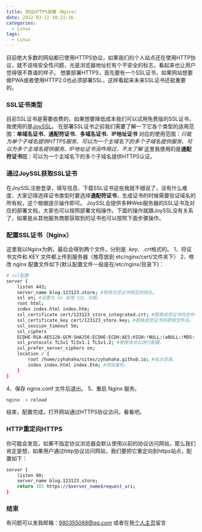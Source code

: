 ```yaml
---
title: 网站HTTPS部署（Nginx）
date: 2022-03-22 10:21:16
categories:
  - Linux
tags: 
  - Linux
---
```


目前绝大多数的网站都已使用HTTPS协议，如果我们的个人站点还在使用HTTP协议，就不说啥安全性问题，光是浏览器地址栏有个不安全的标志，看起来也让用户觉得很不靠谱的样子。
想要部署HTTPS，首先要有一个SSL证书，如果网站想要做PWA或者使用HTTP2.0也必须部署SSL，这样看起来未来SSL证书还挺重要的。

### SSL证书类型
目前SSL证书是需要收费的，如果想要降低成本我们可以试用免费版的SSL证书，我使用的是[JoySSL](https://www.joyssl.com/)。
在部署SSL证书之前我们需要了解一下它各个类型的适用范围：**单域名证书**、**通配符证书**、**多域名证书**、**IP地址证书**
对应的使用范围：*只能为单个子域名提供HTTPS服务*、*可以为一个主域名下的多个子域名提供服务*、*可以为多个主域名提供服务*、*IP地址证书没咋用过，不太了解*
这里我使用的是**通配符证书**既：可以为一个主域名下的多个子域名提供HTTPS认证。

<!-- more -->

### 通过JoySSL获取SSL证书
在JoySSL注册登录，填写信息、下载SSL证书这些我就不细说了，没有什么难度，大家记得选择证书类型时要选择**通配符证书**，生成证书的时候需要验证域名的所有权，这个根据提示操作即可。
JoySSL会提供多种Web服务器的SSL证书及对应的部署文档，大家也可以按照部署文档操作。下面的操作就跟JoySSL没有关系了，如果是从其他服务商那获取到的证书也可以按照下面步骤操作。

### 配置SSL证书（Nginx）
这里我以Nginx为例，最后会得到两个文件，分别是 *.key*、*.crt*格式的。
1、将证书文件和 KEY 文件都上传到服务器（推荐放到 etc/nginx/cert/文件夹下）
2、修改 nginx 配置文件如下(默认配置文件一般是在/etc/nginx/目录下)：
``` bash
# ssl配置
server {
    listen 443;
    server_name blog.123123.store; #修改为您证书绑定的域名。
    ssl on; #设置为 on 启用 SSL 功能。
    root html;
    index index.html index.htm;
    ssl_certificate cert/123123_store_integrated.crt; #替换成您证书的文件名。
    ssl_certificate_key cert/123123_store.key; #替换成您证书的密钥文件名。
    ssl_session_timeout 5m;
    ssl_ciphers
    ECDHE-RSA-AES128-GCM-SHA256:ECDHE:ECDH:AES:HIGH:!NULL:!aNULL:!MD5:!ADH:!RC4; #使用此加密套件。
    ssl_protocols TLSv1 TLSv1.1 TLSv1.2; #使用该协议进行配置。
    ssl_prefer_server_ciphers on;
    location / {
        root /home/zyhahaha/sites/zyhahaha.github.io; #站点目录。
        index index.html index.htm; #添加属性。
    }
}
```
4、保存 nginx.conf 文件后退出。
5、重启 Nginx 服务。
``` bash
nginx -s reload
```
结束，配置完成，打开网站通过HTTPS协议访问，看看吧。

### HTTP重定向HTTPS
你可能会发现，如果不指定协议浏览器会默认使用以前的协议访问网站，那么我们肯定是想，如果用户通过http协议访问网站，我们要把它重定向到https站点，配置如下：
``` bash
server {
    listen 80;
    server_name blog.123123.store;
    return 301 https://$server_name$request_uri;
}
```

### 结束
有问题可以发我邮箱：980355088@qq.com
或者在我[个人主页](https://cv.123123.store/message.html)留言
